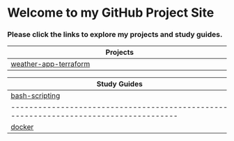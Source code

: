 <!-- <!DOCTYPE html>
<html lang="en">
    <head>
        <meta charset="UTF-8">
        <meta name="viewport" content="width=device-width, initial-scale=1.0">
        <title>My GitHub Projects</title>
    </head>
    <body>
        <h1>Welcome to my Github Project Site</h1>
        <p>Please click the links to explore my projects.</p>
        <ul><a href="https://github.com/madang804/weather-app-terraform">weather-app-terraform</a></ul>
    </body>
</html> -->

# Welcome to my GitHub Project Site


### Please click the links to explore my projects and study guides.


| <div style="width:500px">Projects</div>                                              | <div style="width:500px">Description</div>                       |
| -------------------------------------------------------------------------------------| -----------------------------------------------------------------|
| [weather-app-terraform](https://github.com/madang804/weather-app-terraform)          | Weather application deployed using Terraform.                    |



| <div style="width:500px">Study Guides</div>                                          | <div style="width:500px">Description</div>                       |
| -------------------------------------------------------------------------------------| -----------------------------------------------------------------|
| [bash-scripting](https://madang804.github.io/bash-scripting)                         | Study guide for Bash scripting.                                  |
| -------------------------------------------------------------------------------------| -----------------------------------------------------------------|
| [docker](https://madang804.github.io/docker)                                         | Study guide for Docker                                           |